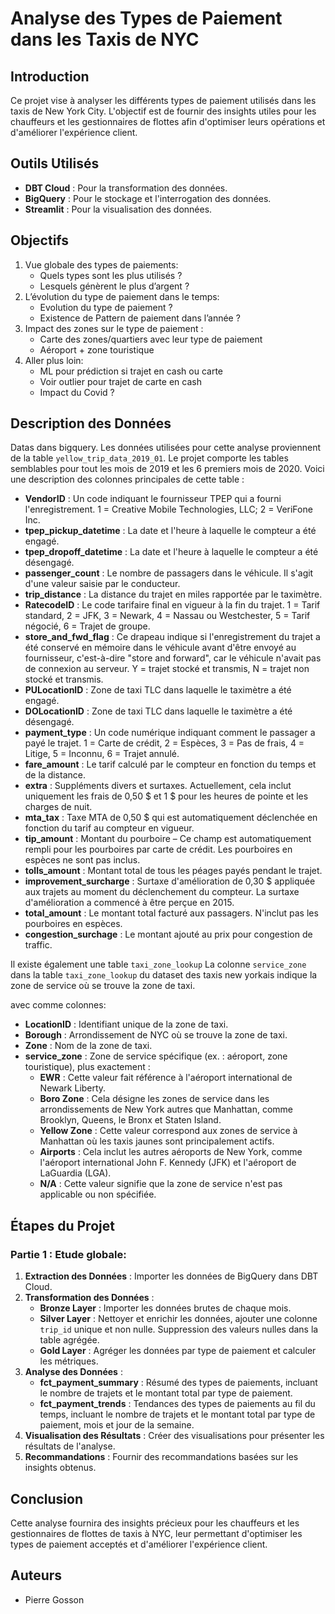 # Analyse des Types de Paiement dans les Taxis de NYC

## Introduction
Ce projet vise à analyser les différents types de paiement utilisés dans les taxis de New York City. L'objectif est de fournir des insights utiles pour les chauffeurs et les gestionnaires de flottes afin d'optimiser leurs opérations et d'améliorer l'expérience client.

## Outils Utilisés
- **DBT Cloud** : Pour la transformation des données.
- **BigQuery** : Pour le stockage et l'interrogation des données.
- **Streamlit** : Pour la visualisation des données.

## Objectifs
1. Vue globale des types de paiements:
    * Quels types sont les plus utilisés ?
    *  Lesquels génèrent le plus d’argent ?
2. L’évolution du type de paiement dans le temps: 
    * Evolution du type de paiement ?
    * Existence de Pattern de paiement dans l’année ?
3. Impact des zones sur le type de paiement :
    * Carte des zones/quartiers avec leur type de paiement
    * Aéroport + zone touristique 
4. Aller plus loin:
    * ML pour prédiction si trajet en cash ou carte
    * Voir outlier pour trajet de carte en cash
    * Impact du Covid ?

## Description des Données
Datas dans bigquery.
Les données utilisées pour cette analyse proviennent de la table `yellow_trip_data_2019_01`. Le projet comporte les tables semblables pour tout les mois de 2019 et les 6 premiers mois de 2020.
 Voici une description des colonnes principales de cette table :

- **VendorID** : Un code indiquant le fournisseur TPEP qui a fourni l'enregistrement. 1 = Creative Mobile Technologies, LLC; 2 = VeriFone Inc.
- **tpep_pickup_datetime** : La date et l'heure à laquelle le compteur a été engagé.
- **tpep_dropoff_datetime** : La date et l'heure à laquelle le compteur a été désengagé.
- **passenger_count** : Le nombre de passagers dans le véhicule. Il s'agit d'une valeur saisie par le conducteur.
- **trip_distance** : La distance du trajet en miles rapportée par le taximètre.
- **RatecodeID** : Le code tarifaire final en vigueur à la fin du trajet. 1 = Tarif standard, 2 = JFK, 3 = Newark, 4 = Nassau ou Westchester, 5 = Tarif négocié, 6 = Trajet de groupe.
- **store_and_fwd_flag** : Ce drapeau indique si l'enregistrement du trajet a été conservé en mémoire dans le véhicule avant d'être envoyé au fournisseur, c'est-à-dire "store and forward", car le véhicule n'avait pas de connexion au serveur. Y = trajet stocké et transmis, N = trajet non stocké et transmis.
- **PULocationID** : Zone de taxi TLC dans laquelle le taximètre a été engagé.
- **DOLocationID** : Zone de taxi TLC dans laquelle le taximètre a été désengagé.
- **payment_type** : Un code numérique indiquant comment le passager a payé le trajet. 1 = Carte de crédit, 2 = Espèces, 3 = Pas de frais, 4 = Litige, 5 = Inconnu, 6 = Trajet annulé.
- **fare_amount** : Le tarif calculé par le compteur en fonction du temps et de la distance.
- **extra** : Suppléments divers et surtaxes. Actuellement, cela inclut uniquement les frais de 0,50 $ et 1 $ pour les heures de pointe et les charges de nuit.
- **mta_tax** : Taxe MTA de 0,50 $ qui est automatiquement déclenchée en fonction du tarif au compteur en vigueur.
- **tip_amount** : Montant du pourboire – Ce champ est automatiquement rempli pour les pourboires par carte de crédit. Les pourboires en espèces ne sont pas inclus.
- **tolls_amount** : Montant total de tous les péages payés pendant le trajet.
- **improvement_surcharge** : Surtaxe d'amélioration de 0,30 $ appliquée aux trajets au moment du déclenchement du compteur. La surtaxe d'amélioration a commencé à être perçue en 2015.
- **total_amount** : Le montant total facturé aux passagers. N'inclut pas les pourboires en espèces.
- **congestion_surchage** : Le montant ajouté au prix pour congestion de traffic.

Il existe également une table `taxi_zone_lookup`
La colonne `service_zone` dans la table `taxi_zone_lookup` du dataset des taxis new yorkais indique la zone de service où se trouve la zone de taxi. 

avec comme colonnes:
- **LocationID** : Identifiant unique de la zone de taxi.
- **Borough** : Arrondissement de NYC où se trouve la zone de taxi.
- **Zone** : Nom de la zone de taxi.
- **service_zone** : Zone de service spécifique (ex. : aéroport, zone touristique), plus exactement :
    - **EWR** : Cette valeur fait référence à l'aéroport international de Newark Liberty.
    - **Boro Zone** : Cela désigne les zones de service dans les arrondissements de New York autres que Manhattan, comme Brooklyn, Queens, le Bronx et Staten Island.
    - **Yellow Zone** : Cette valeur correspond aux zones de service à Manhattan où les taxis jaunes sont principalement actifs.
    - **Airports** : Cela inclut les autres aéroports de New York, comme l'aéroport international John F. Kennedy (JFK) et l'aéroport de LaGuardia (LGA).
    - **N/A** : Cette valeur signifie que la zone de service n'est pas applicable ou non spécifiée.



## Étapes du Projet
### Partie 1 : Etude globale: 

1. **Extraction des Données** : Importer les données de BigQuery dans DBT Cloud.
2. **Transformation des Données** :
    - **Bronze Layer** : Importer les données brutes de chaque mois.
    - **Silver Layer** : Nettoyer et enrichir les données, ajouter une colonne `trip_id` unique et non nulle. Suppression des valeurs nulles dans la table agrégée.
    - **Gold Layer** : Agréger les données par type de paiement et calculer les métriques.
3. **Analyse des Données** :
    - **fct_payment_summary** : Résumé des types de paiements, incluant le nombre de trajets et le montant total par type de paiement.
    - **fct_payment_trends** : Tendances des types de paiements au fil du temps, incluant le nombre de trajets et le montant total par type de paiement, mois et jour de la semaine.
4. **Visualisation des Résultats** : Créer des visualisations pour présenter les résultats de l'analyse.
5. **Recommandations** : Fournir des recommandations basées sur les insights obtenus.

## Conclusion
Cette analyse fournira des insights précieux pour les chauffeurs et les gestionnaires de flottes de taxis à NYC, leur permettant d'optimiser les types de paiement acceptés et d'améliorer l'expérience client.

## Auteurs
- Pierre Gosson

